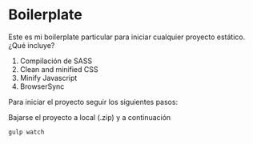 # Boilerplate
Este es mi boilerplate particular para iniciar cualquier proyecto estático.
¿Qué incluye?

<ol>
  <li>Compilación de SASS</li>
  <li>Clean and minified CSS</li>
  <li>Minify Javascript</li>
  <li>BrowserSync</li>
</ol>

Para iniciar el proyecto seguir los siguientes pasos:

Bajarse el proyecto a local (.zip) y a continuación


```
gulp watch
```
